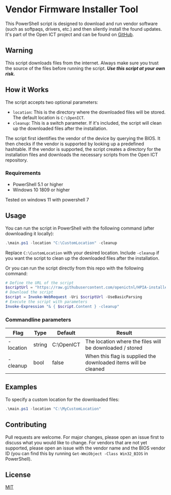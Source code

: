 # Vendor Firmware Installer Tool

This PowerShell script is designed to download and run vendor software (such as softpaqs, drivers, etc.) and then silently install the found updates. It's part of the Open ICT project and can be found on [GitHub](https://github.com/openictnl).

## Warning
This script downloads files from the internet. Always make sure you trust the source of the files before running the script. ***Use this script at your own risk.***

## How it Works

The script accepts two optional parameters:

- `location`: This is the directory where the downloaded files will be stored. The default location is `C:\OpenICT`.
- `cleanup`: This is a switch parameter. If it's included, the script will clean up the downloaded files after the installation.

The script first identifies the vendor of the device by querying the BIOS. It then checks if the vendor is supported by looking up a predefined hashtable. If the vendor is supported, the script creates a directory for the installation files and downloads the necessary scripts from the Open ICT repository.

### Requirements
- PowerShell 5.1 or higher
- Windows 10 1809 or higher

Tested on windows 11 with powershell 7

## Usage
You can run the script in PowerShell with the following command (after downloading it locally):

```powershell
.\main.ps1 -location "C:\CustomLocation" -cleanup
```
Replace `C:\CustomLocation` with your desired location. Include `-cleanup`  if you want the script to clean up the downloaded files after the installation.

Or you can run the script directly from this repo with the following command:
```powershell
# Define the URL of the script
$scriptUrl = "https://raw.githubusercontent.com/openictnl/HPIA-installer/dev/multiple-vendors/main.ps1"
# Download the script
$script = Invoke-WebRequest -Uri $scriptUrl -UseBasicParsing
# Execute the script with parameters
Invoke-Expression "& { $script.Content } -cleanup"
```

### Commandline parameters
| Flag | Type | Default | Result |
| ------------- | ------------- | ------------- | ------------- |
| -location | string | C:\OpenICT | The location where the files will be downloaded / stored
| -cleanup | bool | false | When this flag is supplied the downloaded items will be cleaned


## Examples
To specify a custom location for the downloaded files:
```powershell
.\main.ps1 -location "C:\MyCustomLocation"
```

## Contributing
Pull requests are welcome. For major changes, please open an issue first to discuss what you would like to change.
For vendors that are not yet supported, please open an issue with the vendor name and the BIOS vendor ID (you can find this by running `Get-WmiObject -Class Win32_BIOS` in PowerShell).

## License
[MIT](https://choosealicense.com/licenses/mit/)

